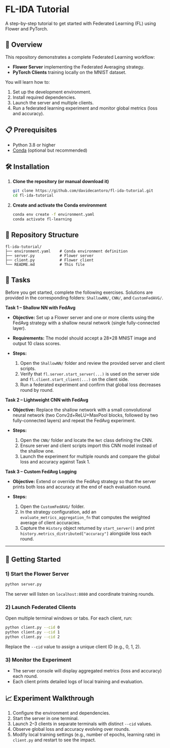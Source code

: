 # FL-IDA Tutorial

A step-by-step tutorial to get started with Federated Learning (FL) using Flower and PyTorch.

## 📖 Overview

This repository demonstrates a complete Federated Learning workflow:

* **Flower Server** implementing the Federated Averaging strategy.
* **PyTorch Clients** training locally on the MNIST dataset.

You will learn how to:

1. Set up the development environment.
2. Install required dependencies.
3. Launch the server and multiple clients.
4. Run a federated learning experiment and monitor global metrics (loss and accuracy).

## 📋 Prerequisites

* Python 3.8 or higher
* [Conda](https://docs.conda.io/) (optional but recommended)

## 🛠️ Installation

1. **Clone the repository (or manual download it)**

   ```bash
   git clone https://github.com/davidecantoro/fl-ida-tutorial.git
   cd fl-ida-tutorial
   ```
2. **Create and activate the Conda environment**

   ```bash
   conda env create -f environment.yaml
   conda activate fl-learning
   ```

## 🔧 Repository Structure

```
fl-ida-tutorial/
├── environment.yaml    # Conda environment definition
├── server.py           # Flower server
├── client.py           # Flower client
└── README.md           # This file
```
## 🎯 Tasks

Before you get started, complete the following exercises. Solutions are provided in the corresponding folders: `ShallowNN/`, `CNN/`, and `CustomFedAVG/`.

**Task 1 – Shallow NN with FedAvg**

* **Objective:** Set up a Flower server and one or more clients using the FedAvg strategy with a shallow neural network (single fully-connected layer).
* **Requirements:** The model should accept a 28×28 MNIST image and output 10 class scores.
* **Steps:**

  1. Open the `ShallowNN/` folder and review the provided server and client scripts.
  2. Verify that `fl.server.start_server(...)` is used on the server side and `fl.client.start_client(...)` on the client side.
  3. Run a federated experiment and confirm that global loss decreases round by round.

**Task 2 – Lightweight CNN with FedAvg**

* **Objective:** Replace the shallow network with a small convolutional neural network (two Conv2d+ReLU+MaxPool blocks, followed by two fully-connected layers) and repeat the FedAvg experiment.
* **Steps:**

  1. Open the `CNN/` folder and locate the `Net` class defining the CNN.
  2. Ensure server and client scripts import this CNN model instead of the shallow one.
  3. Launch the experiment for multiple rounds and compare the global loss and accuracy against Task 1.

**Task 3 – Custom FedAvg Logging**

* **Objective:** Extend or override the FedAvg strategy so that the server prints both loss and accuracy at the end of each evaluation round.
* **Steps:**

  1. Open the `CustomFedAVG/` folder.
  2. In the strategy configuration, add an `evaluate_metrics_aggregation_fn` that computes the weighted average of client accuracies.
  3. Capture the `History` object returned by `start_server()` and print `history.metrics_distributed["accuracy"]` alongside loss each round.

---

## 🚀 Getting Started

### 1) Start the Flower Server

```bash
python server.py
```

The server will listen on `localhost:8080` and coordinate training rounds.

### 2) Launch Federated Clients

Open multiple terminal windows or tabs. For each client, run:

```bash
python client.py --cid 0
python client.py --cid 1
python client.py --cid 2
```

Replace the `--cid` value to assign a unique client ID (e.g., 0, 1, 2).

### 3) Monitor the Experiment

* The server console will display aggregated metrics (loss and accuracy) each round.
* Each client prints detailed logs of local training and evaluation.

## 📈 Experiment Walkthrough

1. Configure the environment and dependencies.
2. Start the server in one terminal.
3. Launch 2–3 clients in separate terminals with distinct `--cid` values.
4. Observe global loss and accuracy evolving over rounds.
5. Modify local training settings (e.g., number of epochs, learning rate) in `client.py` and restart to see the impact.
